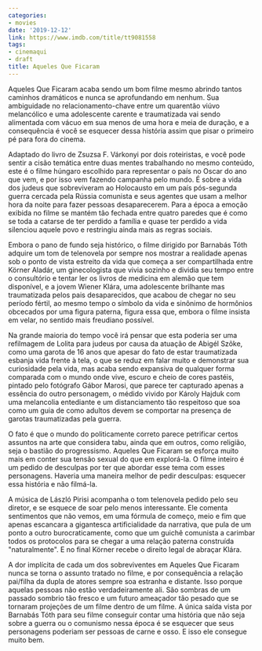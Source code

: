 ```yaml
---
categories:
- movies
date: '2019-12-12'
link: https://www.imdb.com/title/tt9081558
tags:
- cinemaqui
- draft
title: Aqueles Que Ficaram
---
```


Aqueles Que Ficaram acaba sendo um bom filme mesmo abrindo tantos caminhos dramáticos e nunca se aprofundando em nenhum. Sua ambiguidade no relacionamento-chave entre um quarentão viúvo melancólico e uma adolescente carente e traumatizada vai sendo alimentada com vácuo em sua menos de uma hora e meia de duração, e a consequência é você se esquecer dessa história assim que pisar o primeiro pé para fora do cinema.

Adaptado do livro de Zsuzsa F. Várkonyi por dois roteiristas, e você pode sentir a cisão temática entre duas mentes trabalhando no mesmo conteúdo, este é o filme húngaro escolhido para representar o país no Oscar do ano que vem, e por isso vem fazendo campanha pelo mundo. É sobre a vida dos judeus que sobreviveram ao Holocausto em um país pós-segunda guerra cercada pela Rússia comunista e seus agentes que usam a melhor hora da noite para fazer pessoas desaparecerem. Para a época a emoção exibida no filme se mantém tão fechada entre quatro paredes que é como se toda a catarse de ter perdido a família e quase ter perdido a vida silenciou aquele povo e restringiu ainda mais as regras sociais.

Embora o pano de fundo seja histórico, o filme dirigido por Barnabás Tóth adquire um tom de telenovela por sempre nos mostrar a realidade apenas sob o ponto de vista estreito da vida que começa a ser compartilhada entre Körner Aladár, um ginecologista que vivia sozinho e dividia seu tempo entre o consultório e tentar ler os livros de medicina em alemão que tem disponível, e a jovem Wiener Klára, uma adolescente brilhante mas traumatizada pelos pais desaparecidos, que acabou de chegar no seu período fértil, ao mesmo tempo o símbolo da vida e sinônimo de hormônios obcecados por uma figura paterna, figura essa que, embora o filme insista em velar, no sentido mais freudiano possível.

Na grande maioria do tempo você irá pensar que esta poderia ser uma refilmagem de Lolita para judeus por causa da atuação de Abigél Szõke, como uma garota de 16 anos que apesar do fato de estar traumatizada esbanja vida frente à tela, o que se reduz em falar muito e demonstrar sua curiosidade pela vida, mas acaba sendo expansiva de qualquer forma comparada com o mundo onde vive, escuro e cheio de cores pastéis, pintado pelo fotógrafo Gábor Marosi, que parece ter capturado apenas a essência do outro personagem, o médido vivido por Károly Hajduk com uma melancolia entediante e um distanciamento tão respeitoso que soa como um guia de como adultos devem se comportar na presença de garotas traumatizadas pela guerra.

O fato é que o mundo do politicamente correto parece petrificar certos assuntos na arte que considera tabu, ainda que em outros, como religião, seja o bastião do progressismo. Aqueles Que Ficaram se esforça muito mais em conter sua tensão sexual do que em explorá-la. O filme inteiro é um pedido de desculpas por ter que abordar esse tema com esses personagens. Haveria uma maneira melhor de pedir desculpas: esquecer essa história e não filmá-la.

A música de László Pirisi acompanha o tom telenovela pedido pelo seu diretor, e se esquece de soar pelo menos interessante. Ele comenta sentimentos que não vemos, em uma fórmula de começo, meio e fim que apenas escancara a gigantesca artificialidade da narrativa, que pula de um ponto a outro burocraticamente, como que um guichê comunista a carimbar todos os protocolos para se chegar a uma relação paterna construída "naturalmente". E no final Körner recebe o direito legal de abraçar Klára.

A dor implícita de cada um dos sobreviventes em Aqueles Que Ficaram nunca se torna o assunto tratado no filme, e por consequência a relação pai/filha da dupla de atores sempre soa estranha e distante. Isso porque aquelas pessoas não estão verdadeiramente ali. São sombras de um passado sombrio tão fresco e um futuro ameaçador tão pesado que se tornaram projeções de um filme dentro de um filme. A única saída vista por Barnabás Tóth para seu filme conseguir contar uma história que não seja sobre a guerra ou o comunismo nessa época é se esquecer que seus personagens poderiam ser pessoas de carne e osso. E isso ele consegue muito bem.